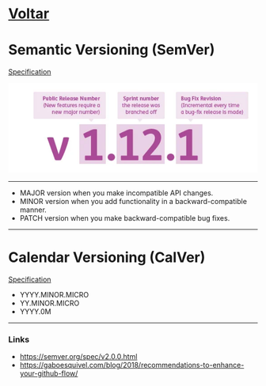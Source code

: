 # [Voltar](../README.md)

# Semantic Versioning (SemVer)

[Specification](https://semver.org/spec/v2.0.0.html)

![Semantic Versioning](img/version-number.webp)

---

- MAJOR version when you make incompatible API changes.
- MINOR version when you add functionality in a backward-compatible manner.
- PATCH version when you make backward-compatible bug fixes.

---

# Calendar Versioning (CalVer)

[Specification](https://calver.org/#scheme)

- YYYY.MINOR.MICRO
- YY.MINOR.MICRO
- YYYY.0M


---

### Links
- https://semver.org/spec/v2.0.0.html
- https://gaboesquivel.com/blog/2018/recommendations-to-enhance-your-github-flow/

